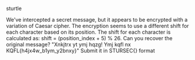 sturtle

We've intercepted a secret message, but it appears to be encrypted with a variation of Caesar cipher. The encryption seems to use a different shift for each character based on its position. The shift for each character is calculated as: shift = (position_index + 5) % 26. Can you recover the original message? "Xnkjtrx yt ymj hqzg! Ymj kqfl nx KQFL{h4jx4w_b1ym_y2bnxy}" Submit it in STURSEC{} format
